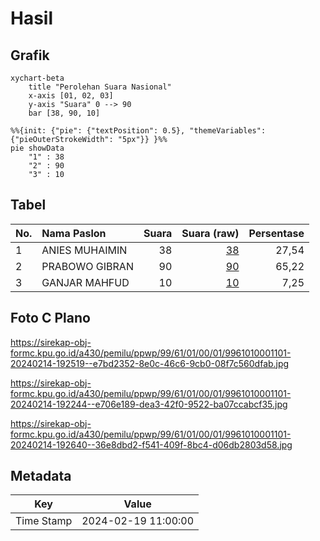 # Hasil

## Grafik

```mermaid
xychart-beta
    title "Perolehan Suara Nasional"
    x-axis [01, 02, 03]
    y-axis "Suara" 0 --> 90
    bar [38, 90, 10]
```

```mermaid
%%{init: {"pie": {"textPosition": 0.5}, "themeVariables": {"pieOuterStrokeWidth": "5px"}} }%%
pie showData
    "1" : 38
    "2" : 90
    "3" : 10
```

## Tabel

| No. | Nama Paslon    | Suara | Suara (raw) | Persentase |
|:--- |:-------------- | -----:| -----------:| ----------:|
| 1   | ANIES MUHAIMIN | 38    | [38][p-1]   | 27,54      |
| 2   | PRABOWO GIBRAN | 90    | [90][p-2]   | 65,22      |
| 3   | GANJAR MAHFUD  | 10    | [10][p-3]   | 7,25       |


[p-1]: https://github.com/gigit-pemilu/pemilu-2024/blob/main/pilpres/hitung-suara/sub/99-luar-negeri/sub/61-kota-kinabalu-malaysia/sub/01-kota-kinabalu-malaysia/sub/0001-kota-kinabalu-malaysia/sub/101-ksk-090/sub/paslon-1.txt
[p-2]: https://github.com/gigit-pemilu/pemilu-2024/blob/main/pilpres/hitung-suara/sub/99-luar-negeri/sub/61-kota-kinabalu-malaysia/sub/01-kota-kinabalu-malaysia/sub/0001-kota-kinabalu-malaysia/sub/101-ksk-090/sub/paslon-2.txt
[p-3]: https://github.com/gigit-pemilu/pemilu-2024/blob/main/pilpres/hitung-suara/sub/99-luar-negeri/sub/61-kota-kinabalu-malaysia/sub/01-kota-kinabalu-malaysia/sub/0001-kota-kinabalu-malaysia/sub/101-ksk-090/sub/paslon-3.txt

## Foto C Plano

https://sirekap-obj-formc.kpu.go.id/a430/pemilu/ppwp/99/61/01/00/01/9961010001101-20240214-192519--e7bd2352-8e0c-46c6-9cb0-08f7c560dfab.jpg

https://sirekap-obj-formc.kpu.go.id/a430/pemilu/ppwp/99/61/01/00/01/9961010001101-20240214-192244--e706e189-dea3-42f0-9522-ba07ccabcf35.jpg

https://sirekap-obj-formc.kpu.go.id/a430/pemilu/ppwp/99/61/01/00/01/9961010001101-20240214-192640--36e8dbd2-f541-409f-8bc4-d06db2803d58.jpg


## Metadata

| Key        | Value               |
| ---------- | ------------------- |
| Time Stamp | 2024-02-19 11:00:00 |



